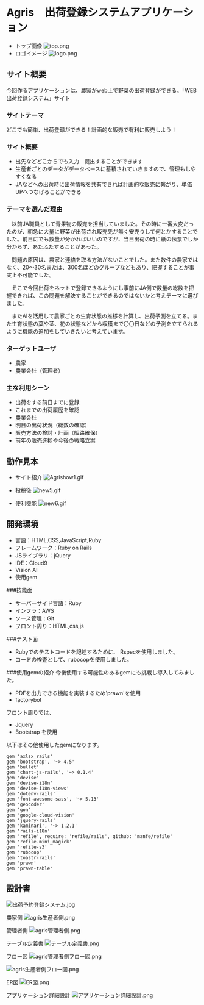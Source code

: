 # Agris　出荷登録システムアプリケーション
- トップ画像
![top.png](https://qiita-image-store.s3.ap-northeast-1.amazonaws.com/0/1514036/38570b94-e64c-c1d3-3911-59223e0d9683.png)
- ロゴイメージ
![logo.png](https://qiita-image-store.s3.ap-northeast-1.amazonaws.com/0/1514036/5deb1511-5ecb-1fd6-9b44-f33714ab8c5f.png)

## サイト概要
今回作るアプリケーションは、農家がweb上で野菜の出荷登録ができる。「WEB出荷登録システム」サイト


### サイトテーマ
どこでも簡単、出荷登録ができる！計画的な販売で有利に販売しよう！

### サイト概要
- 出先などどこからでも入力　提出することができます
- 生産者ごとのデータがデータベースに蓄積されていきますので、管理もしやすくなる
- JAなどへの出荷時に出荷情報を共有できれば計画的な販売に繋がり、単価UPへつなげることができる


### テーマを選んだ理由
　以前JA職員として青果物の販売を担当していました。その時に一番大変だったのが、朝急に大量に野菜が出荷され販売先が無く安売りして何とかすることでした。前日にでも数量が分かればいいのですが、当日出荷の時に紙の伝票でしか分からず、あたふたすることがあった。

　問題の原因は、農家と連絡を取る方法がないことでした。また数件の農家ではなく、20～30名または、300名ほどのグループなどもあり、把握することが事実上不可能でした。

　そこで今回出荷をネットで登録できるようにし事前にJA側で数量の総数を把握できれば、この問題を解決することができるのではないかと考えテーマに選びました。

　またAIを活用して農家ごとの生育状態の推移を計算し、出荷予測を立てる。また生育状態の葉や茎、花の状態などから収穫まで〇〇日などの予測を立てられるように機能の追加をしていきたいと考えています。

### ターゲットユーザ
- 農家
- 農業会社（管理者）

### 主な利用シーン
- 出荷をする前日までに登録
- これまでの出荷履歴を確認
- 農業会社
- 明日の出荷状況（総数の確認）
- 販売方法の検討・計画（販路確保）
- 前年の販売進捗や今後の戦略立案

## 動作見本
- サイト紹介
![Agrishow1.gif](https://qiita-image-store.s3.ap-northeast-1.amazonaws.com/0/1514036/5858f6a6-3227-a89b-fa04-81b8ecd6efee.gif)


- 投稿後
![new5.gif](https://qiita-image-store.s3.ap-northeast-1.amazonaws.com/0/1514036/ac890c06-7ed2-3f7a-7370-7673dd7585d9.gif)

- 便利機能
![new6.gif](https://qiita-image-store.s3.ap-northeast-1.amazonaws.com/0/1514036/aec6d0e3-e39d-212f-8435-88837faf5df5.gif)



## 開発環境
- 言語：HTML,CSS,JavaScript,Ruby
- フレームワーク：Ruby on Rails
- JSライブラリ：jQuery
- IDE：Cloud9
- Vision AI
- 使用gem

###技能面
- サーバーサイド言語：Ruby
- インフラ：AWS
- ソース管理：Git
- フロント周り：HTML,css,js

###テスト面
- Rubyでのテストコードを記述するために、
  Rspecを使用しました。
- コードの検査として、rubocopを使用しました。


###使用gemの紹介
今後使用する可能性のあるgemにも挑戦し導入してみました。
- PDFを出力できる機能を実装するため'prawn'を使用
- factorybot

フロント周りでは、
- Jquery
- Bootstrap を使用

以下はその他使用したgemになります。

```
gem 'axlsx_rails'
gem 'bootstrap', '~> 4.5'
gem 'bullet'
gem 'chart-js-rails', '~> 0.1.4'
gem 'devise'
gem 'devise-i18n'
gem 'devise-i18n-views'
gem 'dotenv-rails'
gem 'font-awesome-sass', '~> 5.13'
gem 'geocoder'
gem 'gon'
gem 'google-cloud-vision'
gem 'jquery-rails'
gem 'kaminari', '~> 1.2.1'
gem 'rails-i18n'
gem 'refile', require: 'refile/rails', github: 'manfe/refile'
gem 'refile-mini_magick'
gem 'refile-s3'
gem 'rubocop'
gem 'toastr-rails'
gem 'prawn'
gem 'prawn-table'

```


## 設計書
![出荷予約登録システム.jpg](https://qiita-image-store.s3.ap-northeast-1.amazonaws.com/0/1514036/89ef5549-2076-5ab6-8299-3f048c3898d3.jpeg)

農家側
![agris生産者側.png](https://qiita-image-store.s3.ap-northeast-1.amazonaws.com/0/1514036/9c6e2ffd-b326-aab7-40a4-4926de399c7c.png)

管理者側
![agris管理者側.png](https://qiita-image-store.s3.ap-northeast-1.amazonaws.com/0/1514036/5a1cb6c8-1283-d2ef-c206-3e6862bece12.png)

テーブル定義書
![テーブル定義書.png](https://qiita-image-store.s3.ap-northeast-1.amazonaws.com/0/1514036/66382cbf-83f4-5fc1-9c76-78c63dc1af6b.png)

フロー図
![agris管理者側フロー図.png](https://qiita-image-store.s3.ap-northeast-1.amazonaws.com/0/1514036/a161f4a3-c5be-1625-5b90-8150b0b910f3.png)

![agris生産者側フロー図.png](https://qiita-image-store.s3.ap-northeast-1.amazonaws.com/0/1514036/8b2bacd1-54aa-1a5f-47e4-febe7cccb6ef.png)

ER図
![ER図.png](https://qiita-image-store.s3.ap-northeast-1.amazonaws.com/0/1514036/cf7eb77e-8143-91b2-e38e-63beb45e0019.png)

アプリケーション詳細設計
![アプリケーション詳細設計.png](https://qiita-image-store.s3.ap-northeast-1.amazonaws.com/0/1514036/62e30a86-d021-21a8-1836-14cd527d0337.png)